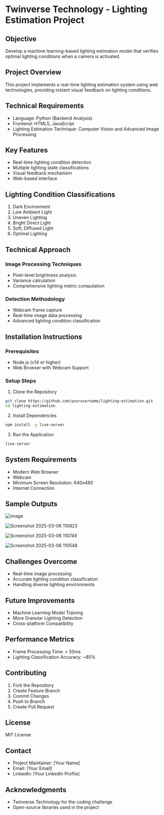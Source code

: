 # Twinverse Technology - Lighting Estimation Project

## Objective
Develop a machine learning-based lighting estimation model that verifies optimal lighting conditions when a camera is activated.

## Project Overview
This project implements a real-time lighting estimation system using web technologies, providing instant visual feedback on lighting conditions.

## Technical Requirements
- Language: Python (Backend Analysis)
- Frontend: HTML5, JavaScript
- Lighting Estimation Technique: Computer Vision and Advanced Image Processing

## Key Features
- Real-time lighting condition detection
- Multiple lighting state classifications
- Visual feedback mechanism
- Web-based interface

## Lighting Condition Classifications
1. Dark Environment
2. Low Ambient Light
3. Uneven Lighting
4. Bright Direct Light
5. Soft, Diffused Light
6. Optimal Lighting

## Technical Approach
### Image Processing Techniques
- Pixel-level brightness analysis
- Variance calculation
- Comprehensive lighting metric computation

### Detection Methodology
- Webcam frame capture
- Real-time image data processing
- Advanced lighting condition classification

## Installation Instructions

### Prerequisites
- Node.js (v14 or higher)
- Web Browser with Webcam Support

### Setup Steps
1. Clone the Repository
```bash
git clone https://github.com/yourusername/lighting-estimation.git
cd lighting-estimation
```

2. Install Dependencies
```bash
npm install -g live-server
```

3. Run the Application
```bash
live-server
```

## System Requirements
- Modern Web Browser
- Webcam
- Minimum Screen Resolution: 640x480
- Internet Connection

## Sample Outputs
![image](https://github.com/user-attachments/assets/dbe0ee2e-2bc6-4783-b139-a4363bda528f)

![Screenshot 2025-03-06 110823](https://github.com/user-attachments/assets/27ebf3d8-649b-439a-b086-3d5b18722ac8)

![Screenshot 2025-03-06 110749](https://github.com/user-attachments/assets/00eaa6de-f9d3-4d1f-9915-822c96cc54bd)

![Screenshot 2025-03-06 110548](https://github.com/user-attachments/assets/62915120-e508-431d-85cf-492f82e24baa)





## Challenges Overcome
- Real-time image processing
- Accurate lighting condition classification
- Handling diverse lighting environments

## Future Improvements
- Machine Learning Model Training
- More Granular Lighting Detection
- Cross-platform Compatibility

## Performance Metrics
- Frame Processing Time: < 50ms
- Lighting Classification Accuracy: ~85%

## Contributing
1. Fork the Repository
2. Create Feature Branch
3. Commit Changes
4. Push to Branch
5. Create Pull Request

## License
MIT License

## Contact
- Project Maintainer: [Your Name]
- Email: [Your Email]
- LinkedIn: [Your LinkedIn Profile]

## Acknowledgments
- Twinverse Technology for the coding challenge
- Open-source libraries used in the project
